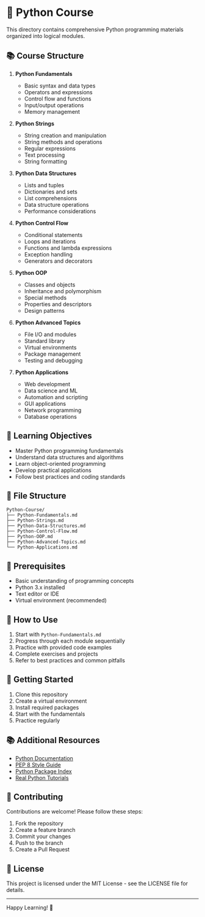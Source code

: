 # 🐍 Python Course

This directory contains comprehensive Python programming materials organized into logical modules.

## 📚 Course Structure

1. **Python Fundamentals**

   - Basic syntax and data types
   - Operators and expressions
   - Control flow and functions
   - Input/output operations
   - Memory management

2. **Python Strings**

   - String creation and manipulation
   - String methods and operations
   - Regular expressions
   - Text processing
   - String formatting

3. **Python Data Structures**

   - Lists and tuples
   - Dictionaries and sets
   - List comprehensions
   - Data structure operations
   - Performance considerations

4. **Python Control Flow**

   - Conditional statements
   - Loops and iterations
   - Functions and lambda expressions
   - Exception handling
   - Generators and decorators

5. **Python OOP**

   - Classes and objects
   - Inheritance and polymorphism
   - Special methods
   - Properties and descriptors
   - Design patterns

6. **Python Advanced Topics**

   - File I/O and modules
   - Standard library
   - Virtual environments
   - Package management
   - Testing and debugging

7. **Python Applications**
   - Web development
   - Data science and ML
   - Automation and scripting
   - GUI applications
   - Network programming
   - Database operations

## 🎯 Learning Objectives

- Master Python programming fundamentals
- Understand data structures and algorithms
- Learn object-oriented programming
- Develop practical applications
- Follow best practices and coding standards

## 📝 File Structure

```
Python-Course/
├── Python-Fundamentals.md
├── Python-Strings.md
├── Python-Data-Structures.md
├── Python-Control-Flow.md
├── Python-OOP.md
├── Python-Advanced-Topics.md
└── Python-Applications.md
```

## 🔧 Prerequisites

- Basic understanding of programming concepts
- Python 3.x installed
- Text editor or IDE
- Virtual environment (recommended)

## 📖 How to Use

1. Start with `Python-Fundamentals.md`
2. Progress through each module sequentially
3. Practice with provided code examples
4. Complete exercises and projects
5. Refer to best practices and common pitfalls

## 🚀 Getting Started

1. Clone this repository
2. Create a virtual environment
3. Install required packages
4. Start with the fundamentals
5. Practice regularly

## 📚 Additional Resources

- [Python Documentation](https://docs.python.org/3/)
- [PEP 8 Style Guide](https://www.python.org/dev/peps/pep-0008/)
- [Python Package Index](https://pypi.org/)
- [Real Python Tutorials](https://realpython.com/)

## 🤝 Contributing

Contributions are welcome! Please follow these steps:

1. Fork the repository
2. Create a feature branch
3. Commit your changes
4. Push to the branch
5. Create a Pull Request

## 📄 License

This project is licensed under the MIT License - see the LICENSE file for details.

---

Happy Learning! 🎉
